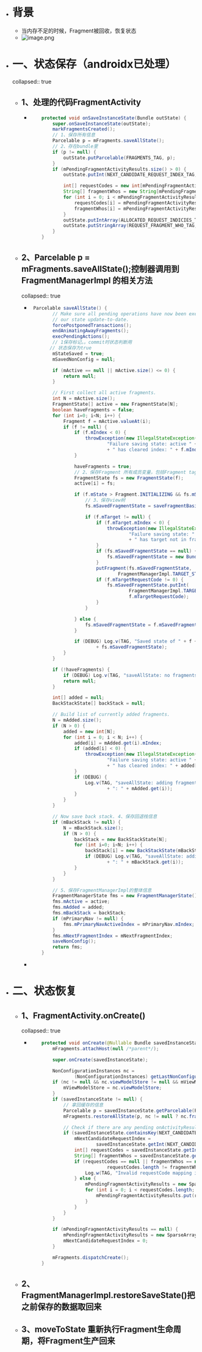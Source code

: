 - # 背景
	- 当内存不足的时候，Fragment被回收，恢复状态
	- ![image.png](../assets/image_1689346427581_0.png)
- # 一、状态保存（androidx已处理）
  collapsed:: true
	- ## 1、处理的代码FragmentActivity
		- ```java
		      protected void onSaveInstanceState(Bundle outState) {
		          super.onSaveInstanceState(outState);
		          markFragmentsCreated();
		          // 1、保存所有信息
		          Parcelable p = mFragments.saveAllState();
		          // 2、存在bundle里
		          if (p != null) {
		              outState.putParcelable(FRAGMENTS_TAG, p);
		          }
		          if (mPendingFragmentActivityResults.size() > 0) {
		              outState.putInt(NEXT_CANDIDATE_REQUEST_INDEX_TAG, mNextCandidateRequestIndex);
		  
		              int[] requestCodes = new int[mPendingFragmentActivityResults.size()];
		              String[] fragmentWhos = new String[mPendingFragmentActivityResults.size()];
		              for (int i = 0; i < mPendingFragmentActivityResults.size(); i++) {
		                  requestCodes[i] = mPendingFragmentActivityResults.keyAt(i);
		                  fragmentWhos[i] = mPendingFragmentActivityResults.valueAt(i);
		              }
		              outState.putIntArray(ALLOCATED_REQUEST_INDICIES_TAG, requestCodes);
		              outState.putStringArray(REQUEST_FRAGMENT_WHO_TAG, fragmentWhos);
		          }
		      }
		  ```
	- ## 2、Parcelable p = mFragments.saveAllState();控制器调用到FragmentManagerImpl 的相关方法
	  collapsed:: true
		- ```java
		   Parcelable saveAllState() {
		          // Make sure all pending operations have now been executed to get
		          // our state update-to-date.
		          forcePostponedTransactions();
		          endAnimatingAwayFragments();
		          execPendingActions();
		          // 1保存标记。。commit时状态判断用
		         // 状态保存为true
		          mStateSaved = true;
		          mSavedNonConfig = null;
		  
		          if (mActive == null || mActive.size() <= 0) {
		              return null;
		          }
		  
		          // First collect all active fragments.
		          int N = mActive.size();
		          FragmentState[] active = new FragmentState[N];
		          boolean haveFragments = false;
		          for (int i=0; i<N; i++) {
		              Fragment f = mActive.valueAt(i);
		              if (f != null) {
		                  if (f.mIndex < 0) {
		                      throwException(new IllegalStateException(
		                              "Failure saving state: active " + f
		                              + " has cleared index: " + f.mIndex));
		                  }
		  
		                  haveFragments = true;
		                  // 2、保存Fragment 所有成员变量，包括Fragment tag标记
		                  FragmentState fs = new FragmentState(f);
		                  active[i] = fs;
		  
		                  if (f.mState > Fragment.INITIALIZING && fs.mSavedFragmentState == null) {
		                      // 3、保存view树
		                      fs.mSavedFragmentState = saveFragmentBasicState(f);
		  
		                      if (f.mTarget != null) {
		                          if (f.mTarget.mIndex < 0) {
		                              throwException(new IllegalStateException(
		                                      "Failure saving state: " + f
		                                      + " has target not in fragment manager: " + f.mTarget));
		                          }
		                          if (fs.mSavedFragmentState == null) {
		                              fs.mSavedFragmentState = new Bundle();
		                          }
		                          putFragment(fs.mSavedFragmentState,
		                                  FragmentManagerImpl.TARGET_STATE_TAG, f.mTarget);
		                          if (f.mTargetRequestCode != 0) {
		                              fs.mSavedFragmentState.putInt(
		                                      FragmentManagerImpl.TARGET_REQUEST_CODE_STATE_TAG,
		                                      f.mTargetRequestCode);
		                          }
		                      }
		  
		                  } else {
		                      fs.mSavedFragmentState = f.mSavedFragmentState;
		                  }
		  
		                  if (DEBUG) Log.v(TAG, "Saved state of " + f + ": "
		                          + fs.mSavedFragmentState);
		              }
		          }
		  
		          if (!haveFragments) {
		              if (DEBUG) Log.v(TAG, "saveAllState: no fragments!");
		              return null;
		          }
		  
		          int[] added = null;
		          BackStackState[] backStack = null;
		  
		          // Build list of currently added fragments.
		          N = mAdded.size();
		          if (N > 0) {
		              added = new int[N];
		              for (int i = 0; i < N; i++) {
		                  added[i] = mAdded.get(i).mIndex;
		                  if (added[i] < 0) {
		                      throwException(new IllegalStateException(
		                              "Failure saving state: active " + mAdded.get(i)
		                              + " has cleared index: " + added[i]));
		                  }
		                  if (DEBUG) {
		                      Log.v(TAG, "saveAllState: adding fragment #" + i
		                              + ": " + mAdded.get(i));
		                  }
		              }
		          }
		  
		          // Now save back stack. 4、保存回退栈信息
		          if (mBackStack != null) {
		              N = mBackStack.size();
		              if (N > 0) {
		                  backStack = new BackStackState[N];
		                  for (int i=0; i<N; i++) {
		                      backStack[i] = new BackStackState(mBackStack.get(i));
		                      if (DEBUG) Log.v(TAG, "saveAllState: adding back stack #" + i
		                              + ": " + mBackStack.get(i));
		                  }
		              }
		          }
		  
		          // 5、保存FragmentManagerImpl的整体信息
		          FragmentManagerState fms = new FragmentManagerState();
		          fms.mActive = active;
		          fms.mAdded = added;
		          fms.mBackStack = backStack;
		          if (mPrimaryNav != null) {
		              fms.mPrimaryNavActiveIndex = mPrimaryNav.mIndex;
		          }
		          fms.mNextFragmentIndex = mNextFragmentIndex;
		          saveNonConfig();
		          return fms;
		      }
		  ```
		-
- # 二、状态恢复
	- ## 1、FragmentActivity.onCreate()
	  collapsed:: true
		- ```java
		      protected void onCreate(@Nullable Bundle savedInstanceState) {
		          mFragments.attachHost(null /*parent*/);
		  
		          super.onCreate(savedInstanceState);
		  
		          NonConfigurationInstances nc =
		                  (NonConfigurationInstances) getLastNonConfigurationInstance();
		          if (nc != null && nc.viewModelStore != null && mViewModelStore == null) {
		              mViewModelStore = nc.viewModelStore;
		          }
		          if (savedInstanceState != null) {
		              // 拿回缓存的信息
		              Parcelable p = savedInstanceState.getParcelable(FRAGMENTS_TAG);
		              mFragments.restoreAllState(p, nc != null ? nc.fragments : null);
		  
		              // Check if there are any pending onActivityResult calls to descendent Fragments.
		              if (savedInstanceState.containsKey(NEXT_CANDIDATE_REQUEST_INDEX_TAG)) {
		                  mNextCandidateRequestIndex =
		                          savedInstanceState.getInt(NEXT_CANDIDATE_REQUEST_INDEX_TAG);
		                  int[] requestCodes = savedInstanceState.getIntArray(ALLOCATED_REQUEST_INDICIES_TAG);
		                  String[] fragmentWhos = savedInstanceState.getStringArray(REQUEST_FRAGMENT_WHO_TAG);
		                  if (requestCodes == null || fragmentWhos == null ||
		                              requestCodes.length != fragmentWhos.length) {
		                      Log.w(TAG, "Invalid requestCode mapping in savedInstanceState.");
		                  } else {
		                      mPendingFragmentActivityResults = new SparseArrayCompat<>(requestCodes.length);
		                      for (int i = 0; i < requestCodes.length; i++) {
		                          mPendingFragmentActivityResults.put(requestCodes[i], fragmentWhos[i]);
		                      }
		                  }
		              }
		          }
		  
		          if (mPendingFragmentActivityResults == null) {
		              mPendingFragmentActivityResults = new SparseArrayCompat<>();
		              mNextCandidateRequestIndex = 0;
		          }
		  
		          mFragments.dispatchCreate();
		      }
		  ```
	- ## 2、FragmentManagerImpl.restoreSaveState()把之前保存的数据取回来
	- ## 3、moveToState 重新执行Fragment生命周期，将Fragment生产回来